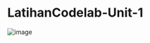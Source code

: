 # LatihanCodelab-Unit-1

![image](https://github.com/user-attachments/assets/ded95069-724e-4855-91a5-b17381e2f483)
